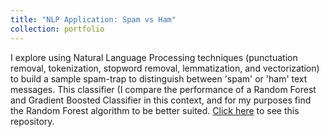 ```yaml
---
title: "NLP Application: Spam vs Ham"
collection: portfolio
---
```


I explore using Natural Language Processing techniques (punctuation removal, tokenization, stopword removal, lemmatization, and vectorization) to build a sample spam-trap to distinguish between 'spam' or 'ham' text messages. This classifier (I compare the performance of a Random Forest and Gradient Boosted Classifier in this context, and for my purposes find the Random Forest algorithm to be better suited.  [Click here](https://github.com/sofiapasquini/NLP-spam-or-ham) to see this repository.
